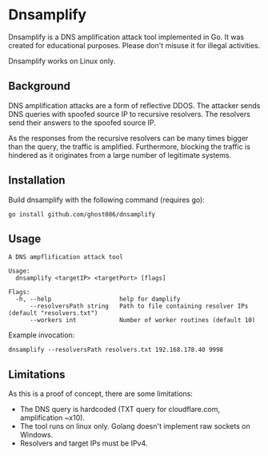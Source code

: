 # Dnsamplify

Dnsamplify is a DNS amplification attack tool implemented in Go. 
It was created for educational purposes. 
Please don't misuse it for illegal activities.

Dnsamplify works on Linux only.

## Background

DNS amplification attacks are a form of reflective DDOS. 
The attacker sends DNS queries with spoofed source IP to recursive resolvers. 
The resolvers send their answers to the spoofed source IP.

As the responses from the recursive resolvers can be many times bigger than the query, the traffic 
is amplified. 
Furthermore, blocking the traffic is hindered as it originates from a large number of legitimate systems.

## Installation

Build dnsamplify with the following command (requires go):
```
go install github.com/ghost086/dnsamplify
```

## Usage

```
A DNS ampflification attack tool

Usage:
  dnsamplify <targetIP> <targetPort> [flags]

Flags:
  -h, --help                   help for damplify
      --resolversPath string   Path to file containing resolver IPs (default "resolvers.txt")
      --workers int            Number of worker routines (default 10)
```

Example invocation:
```
dnsamplify --resolversPath resolvers.txt 192.168.178.40 9998
```

## Limitations

As this is a proof of concept, there are some limitations:
- The DNS query is hardcoded (TXT query for cloudflare.com, amplification ~x10).
- The tool runs on linux only. Golang doesn't implement raw sockets on Windows.
- Resolvers and target IPs must be IPv4.

